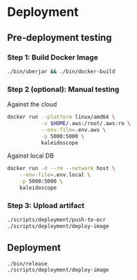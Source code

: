 # Deployment

## Pre-deployment testing

### Step 1: Build Docker Image

```bash
./bin/uberjar && ./bin/docker-build
```


### Step 2 (optional): Manual testing 

Against the cloud
```bash
docker run --platform linux/amd64 \
           -v $HOME/.aws:/root/.aws:ro \
           --env-file=.env.aws \
           -p 5000:5000 \
           kaleidoscope
```

Against local DB
```bash 
docker run -d --rm --network host \
    --env-file=.env.local \
    -p 5000:5000 \
    kaleidoscope
```

### Step 3: Upload artifact

```bash
./scripts/deployment/push-to-ecr
./scripts/deployment/deploy-image
```

## Deployment
```
./bin/release
./scripts/deployment/deploy-image
```
